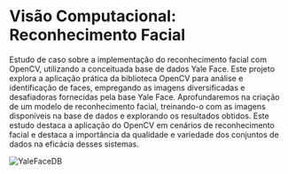 # Visão Computacional: Reconhecimento Facial

Estudo de caso sobre a implementação do reconhecimento facial com OpenCV, utilizando a conceituada base de dados Yale Face. Este projeto explora a aplicação prática da biblioteca OpenCV para análise e identificação de faces, empregando as imagens diversificadas e desafiadoras fornecidas pela base Yale Face. Aprofundaremos na criação de um modelo de reconhecimento facial, treinando-o com as imagens disponíveis na base de dados e explorando os resultados obtidos. Este estudo destaca a aplicação do OpenCV em cenários de reconhecimento facial e destaca a importância da qualidade e variedade dos conjuntos de dados na eficácia desses sistemas.

![YaleFaceDB](https://see.xidian.edu.cn/vipsl/Yale.JPG)

